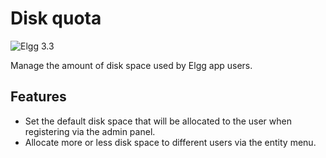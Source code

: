 Disk quota
====================
![Elgg 3.3](https://img.shields.io/badge/Elgg-3.3-green.svg)

Manage the amount of disk space used by Elgg app users.

## Features

* Set the default disk space that will be allocated to the user when registering via the admin panel.
* Allocate more or less disk space to different users via the entity menu.
